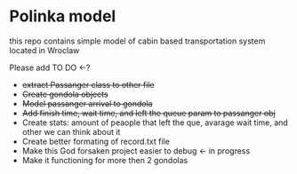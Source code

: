 # Polinka model
this repo contains simple model of cabin based transportation system located in Wroclaw 



Please add TO DO <-?
- ~~extract Passanger class to other file~~
- ~~Create gondola objects~~
- ~~Model passanger arrival to gondola~~
- ~~Add finish time, wait time, and left the queue param to passanger obj~~
- Create stats: amount of peaople that left the que, avarage wait time,  and other we can think about it
- Create better formating of record.txt file
- Make this God forsaken project easier to debug <- in progress
- Make it functioning for more then 2 gondolas
